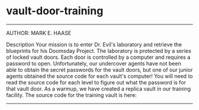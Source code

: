 # vault-door-training

---

AUTHOR: MARK E. HAASE

Description
Your mission is to enter Dr. Evil's laboratory and retrieve the blueprints for his 
Doomsday Project. The laboratory is protected by a series of locked vault doors. 
Each door is controlled by a computer and requires a password to open. 
Unfortunately, our undercover agents have not been able to obtain the secret 
passwords for the vault doors, but one of our junior agents obtained the source 
code for each vault's computer! You will need to read the source code for each 
level to figure out what the password is for that vault door. As a warmup, we have 
created a replica vault in our training facility. The source code for the training 
vault is here:

---


